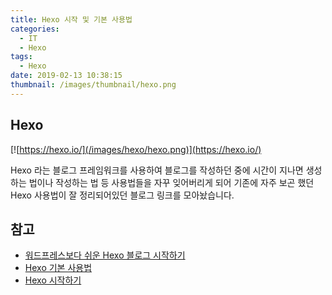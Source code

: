 ```yaml
---
title: Hexo 시작 및 기본 사용법
categories:
  - IT
  - Hexo
tags:
  - Hexo
date: 2019-02-13 10:38:15
thumbnail: /images/thumbnail/hexo.png
---
```


## Hexo

[![https://hexo.io/](/images/hexo/hexo.png)](https://hexo.io/)

Hexo 라는 블로그 프레임워크를 사용하여 블로그를 작성하던 중에 시간이 지나면 생성하는 법이나 작성하는 법 등 사용법들을 자꾸 잊어버리게 되어 기존에 자주 보곤 했던 Hexo 사용법이 잘 정리되어있던 블로그 링크를 모아놨습니다.

## 참고

- [워드프레스보다 쉬운 Hexo 블로그 시작하기](https://futurecreator.github.io/2016/06/14/get-started-with-hexo/)
- [Hexo 기본 사용법](https://futurecreator.github.io/2016/06/21/hexo-basic-usage/)
- [Hexo 시작하기](https://hyunseob.github.io/2016/02/23/start-hexo/)
